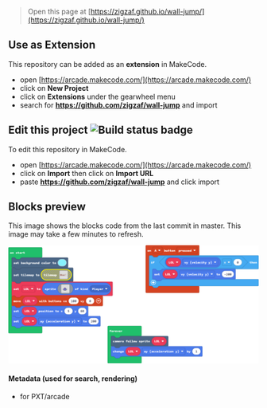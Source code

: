  


> Open this page at [https://zigzaf.github.io/wall-jump/](https://zigzaf.github.io/wall-jump/)

## Use as Extension

This repository can be added as an **extension** in MakeCode.

* open [https://arcade.makecode.com/](https://arcade.makecode.com/)
* click on **New Project**
* click on **Extensions** under the gearwheel menu
* search for **https://github.com/zigzaf/wall-jump** and import

## Edit this project ![Build status badge](https://github.com/zigzaf/wall-jump/workflows/MakeCode/badge.svg)

To edit this repository in MakeCode.

* open [https://arcade.makecode.com/](https://arcade.makecode.com/)
* click on **Import** then click on **Import URL**
* paste **https://github.com/zigzaf/wall-jump** and click import

## Blocks preview

This image shows the blocks code from the last commit in master.
This image may take a few minutes to refresh.

![A rendered view of the blocks](https://github.com/zigzaf/wall-jump/raw/master/.github/makecode/blocks.png)

#### Metadata (used for search, rendering)

* for PXT/arcade
<script src="https://makecode.com/gh-pages-embed.js"></script><script>makeCodeRender("{{ site.makecode.home_url }}", "{{ site.github.owner_name }}/{{ site.github.repository_name }}");</script>
